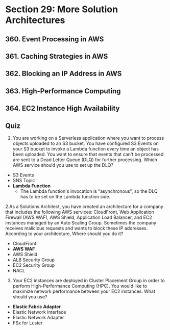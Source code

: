 # Section 29: More Solution Architectures
## 360. Event Processing in AWS
## 361. Caching Strategies in AWS
## 362. Blocking an IP Address in AWS
## 363. High-Performance Computing
## 364. EC2 Instance High Availability
## Quiz
1. You are working on a Serverless application where you want to process objects uploaded to an S3 bucket. You have configured S3 Events on your S3 bucket to invoke a Lambda function every time an object has been uploaded. You want to ensure that events that can't be processed are sent to a Dead Letter Queue (DLQ) for further processing. Which AWS service should you use to set up the DLQ?
- S3 Events
- SNS Topic
- **Lambda Function**
  - The Lambda function's invocation is "asynchronous", so the DLQ has to be set on the Lambda function side.

2.As a Solutions Architect, you have created an architecture for a company that includes the following AWS services: CloudFront, Web Application Firewall (AWS WAF), AWS Shield, Application Load Balancer, and EC2 instances managed by an Auto Scaling Group. Sometimes the company receives malicious requests and wants to block these IP addresses. According to your architecture, Where should you do it?
- CloudFront
- **AWS WAF**
- AWS Shield
- ALB Security Group
- EC2 Security Group
- NACL

3. Your EC2 instances are deployed in Cluster Placement Group in order to perform High-Performance Computing (HPC). You would like to maximize network performance between your EC2 instances. What should you use?
- **Elastic Fabric Adapter**
- Elastic Network Interface
- Elastic Network Adapter
- FSx for Luster
